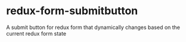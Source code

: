 # redux-form-submitbutton
A submit button for redux form that dynamically changes based on the current redux form state

